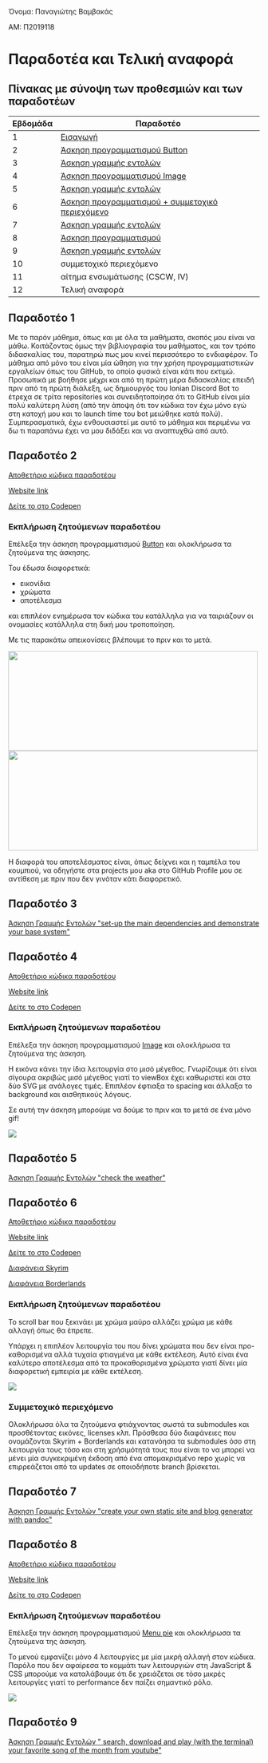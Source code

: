 Όνομα: Παναγιώτης Βαμβακάς

ΑΜ: Π2019118

# Παραδοτέα και Τελική αναφορά

## Πίνακας με σύνοψη των προθεσμιών και των παραδοτέων

| Εβδομάδα | Παραδοτέο |
| --- | --- |
| 1 | [Εισαγωγή](https://github.com/Vuxxs/hci/tree/2019118/projects/2019118#user-content-πίνακας-με-σύνοψη-των-προθεσμιών-και-των-παραδοτέων:~:text=%CE%A0%CE%B1%CF%81%CE%B1%CE%B4%CE%BF%CF%84%CE%AD%CE%BF%201) |
| 2 | [Άσκηση προγραμματισμού Button](https://github.com/Vuxxs/hci/tree/2019118/projects/2019118#user-content-παραδοτέο-1:~:text=%CE%A0%CE%B1%CF%81%CE%B1%CE%B4%CE%BF%CF%84%CE%AD%CE%BF%202) |
| 3 | [Άσκηση γραμμής εντολών](https://github.com/Vuxxs/hci/blob/2019118/projects/2019118/README.md#user-content-εκπλήρωση-ζητούμενων-παραδοτέου:~:text=%CE%A0%CE%B1%CF%81%CE%B1%CE%B4%CE%BF%CF%84%CE%AD%CE%BF%203) |
| 4 | [Άσκηση προγραμματισμού Image](https://github.com/Vuxxs/hci/blob/2019118/projects/2019118/README.md#user-content-παραδοτέο-3:~:text=%CE%A0%CE%B1%CF%81%CE%B1%CE%B4%CE%BF%CF%84%CE%AD%CE%BF%204) |
| 5 | [Άσκηση γραμμής εντολών](https://github.com/Vuxxs/hci/blob/2019118/projects/2019118/README.md#user-content-εκπλήρωση-ζητούμενων-παραδοτέου-1:~:text=gif!-,%CE%A0%CE%B1%CF%81%CE%B1%CE%B4%CE%BF%CF%84%CE%AD%CE%BF%205) |
| 6 | [Άσκηση προγραμματισμού + συμμετοχικό περιεχόμενο](https://github.com/Vuxxs/hci/blob/2019118/projects/2019118/README.md#user-content-παραδοτέο-5:~:text=weather%22-,%CE%A0%CE%B1%CF%81%CE%B1%CE%B4%CE%BF%CF%84%CE%AD%CE%BF%206) |
| 7 | [Άσκηση γραμμής εντολών](https://github.com/Vuxxs/hci/blob/2019118/projects/2019118/README.md#user-content-εκπλήρωση-ζητούμενων-παραδοτέου-2:~:text=%CE%B1%CF%85%CF%84%CF%8C.-,%CE%A0%CE%B1%CF%81%CE%B1%CE%B4%CE%BF%CF%84%CE%AD%CE%BF%207) |
| 8 | [Άσκηση προγραμματισμού](https://github.com/Vuxxs/hci/blob/2019118/projects/2019118/README.md#user-content-παραδοτέο-7:~:text=pandoc%22-,%CE%A0%CE%B1%CF%81%CE%B1%CE%B4%CE%BF%CF%84%CE%AD%CE%BF%208) |
| 9 | [Άσκηση γραμμής εντολών](https://github.com/Vuxxs/hci/blob/2019118/projects/2019118/README.md#user-content-εκπλήρωση-ζητούμενων-παραδοτέου-3:~:text=%CE%A0%CE%B1%CF%81%CE%B1%CE%B4%CE%BF%CF%84%CE%AD%CE%BF%209,-%CE%86%CF%83%CE%BA%CE%B7%CF%83%CE%B7) |
| 10 | συμμετοχικό περιεχόμενο |
| 11 | αίτημα ενσωμάτωσης (CSCW, IV) |
| 12 | Τελική αναφορά |


## Παραδοτέο 1

Με το παρόν μάθημα, όπως και με όλα τα μαθήματα, σκοπός μου είναι να μάθω. Κοιτάζοντας όμως την βιβλιογραφία του μαθήματος, και τον τρόπο διδασκαλίας του, παρατηρώ πως μου κινεί περισσότερο το ενδιαφέρον. Το μάθημα από μόνο του είναι μία ώθηση για την χρήση προγραμματιστικών εργαλείων όπως του GitHub, το οποίο φυσικά είναι κάτι που εκτιμώ. Προσωπικά με βοήθησε μέχρι και από τη πρώτη μέρα διδασκαλίας επειδή πριν από τη πρώτη διάλεξη, ως δημιουργός του Ionian Discord Bot το έτρεχα σε τρίτα repositories και συνειδητοποίησα ότι το GitHub είναι μία πολύ καλύτερη λύση (από την άποψη ότι τον κώδικα τον έχω μόνο εγώ στη κατοχή μου και το launch time του bot μειώθηκε κατά πολύ). Συμπερασματικά, έχω ενθουσιαστεί με αυτό το μάθημα και περιμένω να δω τι παραπάνω έχει να μου διδάξει και να αναπτυχθώ από αυτό.

## Παραδοτέο 2

[Αποθετήριο κώδικα παραδοτέου](https://github.com/Vuxxs/site/blob/master/_remix/button.md)

[Website link](https://suspicious-shockley-dd6d9b.netlify.app/remix/button/)

[Δείτε το στο Codepen](https://codepen.io/vuxxs/pen/wvWMzMx)

### Εκπλήρωση ζητούμενων παραδοτέου 

Επέλεξα την άσκηση προγραμματισμού [Button](https://pibook.epidro.me/remix/button/) και ολοκλήρωσα τα ζητούμενα της άσκησης.

Του έδωσα διαφορετικά:
- εικονίδια
- χρώματα
- αποτέλεσμα

και επιπλέον ενημέρωσα τον κώδικα του κατάλληλα για να ταιριάζουν οι ονομασίες κατάλληλα στη δική μου τροποποίηση. 

Με τις παρακάτω απεικονίσεις βλέπουμε το πριν και το μετά.

<img src="https://i.imgur.com/B0rZp34.gif" width="500" height="200"> <img src= "https://i.imgur.com/y04AEFf.gif" width="500" height="200">

Η διαφορά του αποτελέσματος είναι, όπως δείχνει και η ταμπέλα του κουμπιού, να οδηγήστε στα projects μου aka στο GitHub Profile μου σε αντίθεση με πριν που δεν γινόταν κάτι διαφορετικό.

## Παραδοτέο 3

[Άσκηση Γραμμής Εντολών "set-up the main dependencies and demonstrate your base system"](https://asciinema.org/a/pGRw6ac3RANBLGaaYZnhpah3C)

## Παραδοτέο 4

[Αποθετήριο κώδικα παραδοτέου](https://github.com/Vuxxs/site/blob/master/_remix/image.md)

[Website link](https://suspicious-shockley-dd6d9b.netlify.app/remix/image/)

[Δείτε το στο Codepen](https://codepen.io/vuxxs/pen/NWrMzyw)


### Εκπλήρωση ζητούμενων παραδοτέου 

Επέλεξα την άσκηση προγραμματισμού [Image](https://pibook.epidro.me/remix/image/) και ολοκλήρωσα τα ζητούμενα της άσκηση.

H εικόνα κάνει την ίδια λειτουργία στο μισό μέγεθος. Γνωρίζουμε ότι είναι σίγουρα ακριβώς μισό μέγεθος γιατί το viewBox έχει καθωριστεί και στα δύο SVG με ανάλογες τιμές. Επιπλέον έφτιαξα το spacing και άλλαξα το background και αισθητικούς λόγους.

Σε αυτή την άσκηση μπορούμε να δούμε το πριν και το μετά σε ένα μόνο gif!

<img src= "https://i.imgur.com/erCdQWV.gif">

## Παραδοτέο 5

[Άσκηση Γραμμής Εντολών "check the weather"](https://asciinema.org/a/sXUennhrjSEeavNPyFNLqJ7mk)

## Παραδοτέο 6


[Αποθετήριο κώδικα παραδοτέου](https://github.com/Vuxxs/site/blob/master/_remix/mouse-scroll.md)

[Website link](https://suspicious-shockley-dd6d9b.netlify.app/remix/mouse-scroll/)

[Δείτε το στο Codepen](https://codepen.io/vuxxs/pen/JjKxBMM)

[Διαφάνεια Skyrim](https://github.com/Vuxxs/site/blob/master/_case-study/skyrim.md)

[Διαφάνεια Borderlands](https://github.com/Vuxxs/site/blob/master/_case-study/borderlands.md)

### Εκπλήρωση ζητούμενων παραδοτέου 

Το scroll bar που ξεκινάει με χρώμα μαύρο αλλάζει χρώμα με κάθε αλλαγή όπως θα έπρεπε. 

Υπάρχει η επιπλέον λειτουργία του που δίνει χρώματα που δεν είναι προ-καθορισμένα αλλά τυχαία φτιαγμένα με κάθε εκτέλεση. Αυτό είναι ένα καλύτερο αποτέλεσμα από τα προκαθορισμένα χρώματα γιατί δίνει μία διαφορετική εμπειρία με κάθε εκτέλεση.

<img src="https://i.imgur.com/nb0iLFq.gif">

### Συμμετοχικό περιεχόμενο

Ολοκλήρωσα όλα τα ζητούμενα φτιάχνοντας σωστά τα submodules και προσθέτοντας εικόνες, licenses κλπ. Πρόσθεσα δύο διαφάνειες που ονομάζονται Skyrim + Borderlands και κατανόησα τα submodules όσο στη λειτουργία τους τόσο και στη χρήσιμότητά τους που είναι το να μπορεί να μένει μία συγκεκριμένη έκδοση από ένα απομακρισμένο repo χωρίς να επιρρεάζεται από τα updates σε οποιοδήποτε branch βρίσκεται.

## Παραδοτέο 7

[Άσκηση Γραμμής Εντολών "create your own static site and blog generator with pandoc"](https://asciinema.org/a/iX2LiRTtb6yFbNXjiqjKBsG2M)

## Παραδοτέο 8

[Αποθετήριο κώδικα παραδοτέου](https://github.com/Vuxxs/site/blob/master/_remix/image.md)

[Website link](https://suspicious-shockley-dd6d9b.netlify.app/remix/menu-pie/)

[Δείτε το στο Codepen](https://codepen.io/vuxxs/pen/poEzrPY)


### Εκπλήρωση ζητούμενων παραδοτέου 

Επέλεξα την άσκηση προγραμματισμού [Menu pie](https://pibook.epidro.me/remix/menu-pie/) και ολοκλήρωσα τα ζητούμενα της άσκηση.

Το μενού εμφανίζει μόνο 4 λειτουργίες με μία μικρή αλλαγή στον κώδικα. Παρόλο που δεν αφαίρεσα το κομμάτι των λειτουργιών στη JavaScript & CSS μπορούμε να καταλάβουμε ότι δε χρειάζεται σε τόσο μικρές λειτουργίες γιατί το performance δεν παίζει σημαντικό ρόλο.

<img src= "https://i.imgur.com/ZNIaPXe.gif">

## Παραδοτέο 9

[Άσκηση Γραμμής Εντολών "	search, download and play (with the terminal) your favorite song of the month from youtube"](https://asciinema.org/a/BKkNm6eH9OsmhuJWdZ4KXG9UB)
